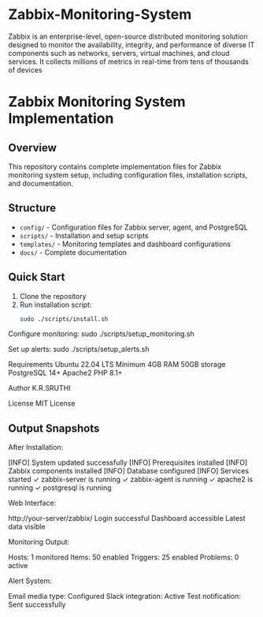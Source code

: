 # Zabbix-Monitoring-System
Zabbix is an enterprise-level, open-source distributed monitoring solution designed to monitor the availability, integrity, and performance of diverse IT components such as networks, servers, virtual machines, and cloud services. It collects millions of metrics in real-time from tens of thousands of devices

# Zabbix Monitoring System Implementation

## Overview
This repository contains complete implementation files for Zabbix monitoring system setup, including configuration files, installation scripts, and documentation.

## Structure
- `config/` - Configuration files for Zabbix server, agent, and PostgreSQL
- `scripts/` - Installation and setup scripts
- `templates/` - Monitoring templates and dashboard configurations
- `docs/` - Complete documentation

## Quick Start
1. Clone the repository
2. Run installation script:
   ```bash
   sudo ./scripts/install.sh
Configure monitoring:
sudo ./scripts/setup_monitoring.sh

Set up alerts:
sudo ./scripts/setup_alerts.sh


Requirements
Ubuntu 22.04 LTS
Minimum 4GB RAM
50GB storage
PostgreSQL 14+
Apache2
PHP 8.1+

Author
K.R.SRUTHI

License
MIT License

## Output Snapshots

After Installation:

[INFO] System updated successfully
[INFO] Prerequisites installed
[INFO] Zabbix components installed
[INFO] Database configured
[INFO] Services started
✓ zabbix-server is running
✓ zabbix-agent is running
✓ apache2 is running
✓ postgresql is running

Web Interface:

http://your-server/zabbix/
Login successful
Dashboard accessible
Latest data visible

Monitoring Output:

Hosts: 1 monitored
Items: 50 enabled
Triggers: 25 enabled
Problems: 0 active

Alert System:

Email media type: Configured
Slack integration: Active
Test notification: Sent successfully
